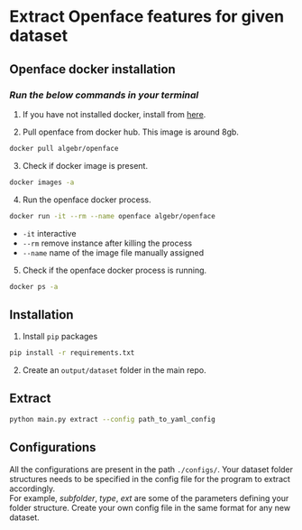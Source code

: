 # **Extract Openface features for given dataset**

## **Openface docker installation**

### *Run the below commands in your terminal*
1. If you have not installed docker, install from [here](https://docs.docker.com/docker-for-mac/install/).

2. Pull openface from docker hub. This image is around 8gb.
```bash
docker pull algebr/openface
```

3. Check if docker image is present.
```bash
docker images -a
```
4. Run the openface docker process.
```bash
docker run -it --rm --name openface algebr/openface
```
* `-it` interactive
* `--rm` remove instance after killing the process
* `--name` name of the image file manually assigned

5. Check if the openface docker process is running.
```bash
docker ps -a
```

## **Installation**

1. Install `pip` packages

```bash
pip install -r requirements.txt
```

2. Create an `output/dataset` folder in the main repo.

## **Extract**

```bash
python main.py extract --config path_to_yaml_config
```

## **Configurations**

All the configurations are present in the path `./configs/`. Your dataset folder structures needs to be specified in the config file for the program to extract accordingly. \
For example, *subfolder*, *type*, *ext* are some of the parameters defining your folder structure. Create your own config file in the same format for any new dataset.



